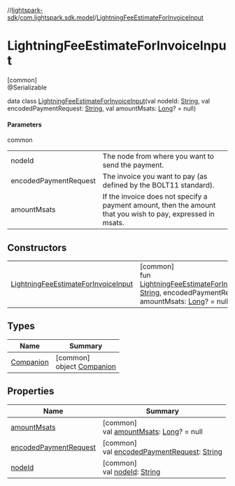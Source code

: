 //[lightspark-sdk](../../../index.md)/[com.lightspark.sdk.model](../index.md)/[LightningFeeEstimateForInvoiceInput](index.md)

# LightningFeeEstimateForInvoiceInput

[common]\
@Serializable

data class [LightningFeeEstimateForInvoiceInput](index.md)(val nodeId: [String](https://kotlinlang.org/api/latest/jvm/stdlib/kotlin/-string/index.html), val encodedPaymentRequest: [String](https://kotlinlang.org/api/latest/jvm/stdlib/kotlin/-string/index.html), val amountMsats: [Long](https://kotlinlang.org/api/latest/jvm/stdlib/kotlin/-long/index.html)? = null)

#### Parameters

common

| | |
|---|---|
| nodeId | The node from where you want to send the payment. |
| encodedPaymentRequest | The invoice you want to pay (as defined by the BOLT11 standard). |
| amountMsats | If the invoice does not specify a payment amount, then the amount that you wish to pay, expressed in msats. |

## Constructors

| | |
|---|---|
| [LightningFeeEstimateForInvoiceInput](-lightning-fee-estimate-for-invoice-input.md) | [common]<br>fun [LightningFeeEstimateForInvoiceInput](-lightning-fee-estimate-for-invoice-input.md)(nodeId: [String](https://kotlinlang.org/api/latest/jvm/stdlib/kotlin/-string/index.html), encodedPaymentRequest: [String](https://kotlinlang.org/api/latest/jvm/stdlib/kotlin/-string/index.html), amountMsats: [Long](https://kotlinlang.org/api/latest/jvm/stdlib/kotlin/-long/index.html)? = null) |

## Types

| Name | Summary |
|---|---|
| [Companion](-companion/index.md) | [common]<br>object [Companion](-companion/index.md) |

## Properties

| Name | Summary |
|---|---|
| [amountMsats](amount-msats.md) | [common]<br>val [amountMsats](amount-msats.md): [Long](https://kotlinlang.org/api/latest/jvm/stdlib/kotlin/-long/index.html)? = null |
| [encodedPaymentRequest](encoded-payment-request.md) | [common]<br>val [encodedPaymentRequest](encoded-payment-request.md): [String](https://kotlinlang.org/api/latest/jvm/stdlib/kotlin/-string/index.html) |
| [nodeId](node-id.md) | [common]<br>val [nodeId](node-id.md): [String](https://kotlinlang.org/api/latest/jvm/stdlib/kotlin/-string/index.html) |
